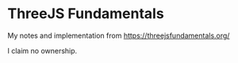 # ThreeJS Fundamentals

My notes and implementation from https://threejsfundamentals.org/

I claim no ownership.
